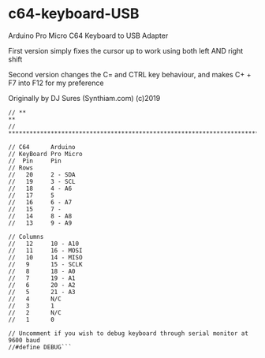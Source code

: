 # c64-keyboard-USB
Arduino Pro Micro C64 Keyboard to USB Adapter

First version simply fixes the cursor up to work using both left AND right shift

Second version changes the C= and CTRL key behaviour, and makes C+ + F7 into F12 for my preference

Originally by DJ Sures (Synthiam.com) (c)2019 

```// ** Commodore Key: Shortcut for F12 to bring VICE menu             **
// **                                                                   **
// ***********************************************************************

// C64      Arduino
// KeyBoard Pro Micro
//  Pin     Pin
// Rows
//   20     2 - SDA
//   19     3 - SCL
//   18     4 - A6
//   17     5
//   16     6 - A7
//   15     7 -
//   14     8 - A8
//   13     9 - A9

// Columns
//   12     10 - A10
//   11     16 - MOSI
//   10     14 - MISO
//   9      15 - SCLK
//   8      18 - A0
//   7      19 - A1
//   6      20 - A2
//   5      21 - A3
//   4      N/C
//   3      1
//   2      N/C
//   1      0

// Uncomment if you wish to debug keyboard through serial monitor at 9600 baud
//#define DEBUG```
